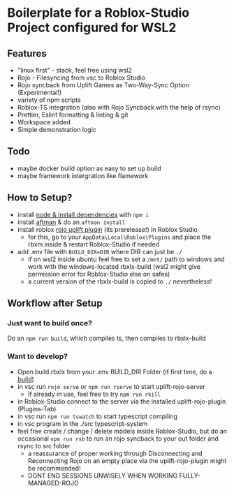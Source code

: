 # Boilerplate for a Roblox-Studio Project configured for WSL2

## Features

-   "linux first" - stack, feel free using wsl2
-   Rojo - Filesyncing from vsc to Roblox Studio
-   Rojo syncback from Uplift Games as Two-Way-Sync Option (Experimental!)
-   variety of npm scripts
-   Roblox-TS integration (also with Rojo Syncback with the help of rsync)
-   Prettier, Eslint formatting & linting & git
-   Workspace added
-   Simple demonstration logic

## Todo

-   maybe docker build option as easy to set up build
-   maybe framework intergration like flamework

## How to Setup?

-   install [node & install dependencies](https://docs.npmjs.com/downloading-and-installing-node-js-and-npm) with `npm i`
-   install [aftman](https://github.com/LPGhatguy/aftman) & do an `aftman install`
-   install roblox [rojo uplift plugin](https://github.com/UpliftGames/rojo/releases/download/v7.4.0-uplift.syncback.rc.14/Rojo.rbxm) (its prerelease!) in Roblox Studio
    -   for this, go to your `AppData\Local\Roblox\Plugins` and place the rbxm inside & restart Roblox-Studio if needed
-   add .env file with `BUILD_DIR=DIR` where DIR can just be `./`
    -   if on wsl2 inside ubuntu feel free to set a `/mnt/` path to windows and work with the windows-located rbxlx-build (wsl2 might give permission error for Roblox-Studio else on safes)
    -   a current version of the rbxlx-build is copied to `./` nevertheless!

## Workflow after Setup

### Just want to build once?

Do an `npm run build`, which compiles ts, then compiles to rbxlx-build

### Want to develop?

-   Open build.rbxlx from your .env BUILD_DIR Folder (if first time, do a [build](#just-want-to-build-once))
-   in vsc run `rojo serve` or `npm run rserve` to start uplift-rojo-server
    -   if already in use, feel free to try `npm run rkill`
-   in Roblox-Studio connect to the server via the installed uplift-rojo-plugin (Plugins-Tab)
-   in vsc run `npm run tswatch` to start typescript compiling
-   in vsc program in the ./src typescript-system
-   feel free create / change / delete models inside Roblox-Studio, but do an occasional `npm run rsb` to run an rojo syncback to your out folder and rsync to src folder
    -   a reassurance of proper working through Disconnecting and Reconnecting Rojo on an empty place via the uplift-rojo-plugin might be recommended!
    -   DONT END SESSIONS UNWISELY WHEN WORKING FULLY-MANAGED-ROJO
